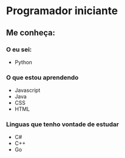 
 <h1>Programador iniciante</h1>
 <h2>Me conheça:</h2>
 <h3>O eu sei:</h3>
 <ul>
       <li>Python</li>
       </ul>
<h3>O que estou aprendendo</h3>
    <ul>
        <li>Javascript</li>
        <li>Java</li>
        <li>CSS</li>
        <li>HTML</li>
    </ul>
<h3>Linguas que tenho vontade de estudar</h3>
     <ul>
         <li>C#</li>
         <li>C++</li>
         <li>Go</li>
    </ul>
<!--
**Matheqs/Matheqs** is a ✨ _special_ ✨ repository because its `README.md` (this file) appears on your GitHub profile.

Here are some ideas to get you started:

- 🔭 I’m currently working on ...
- 🌱 I’m currently learning ...
- 👯 I’m looking to collaborate on ...
- 🤔 I’m looking for help with ...
- 💬 Ask me about ...
- 📫 How to reach me: ...
- 😄 Pronouns: ...
- ⚡ Fun fact: ...
-->

